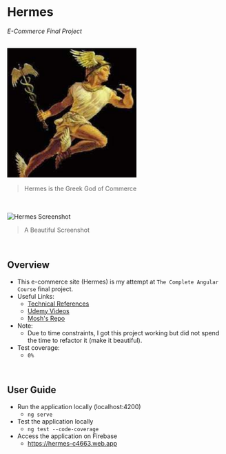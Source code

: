 # Hermes
*E-Commerce Final Project* 

<br>

<img src="../../resources/hermes.jpeg" alt="Hermes" width="300">

> Hermes is the Greek God of Commerce

<br>
<br>

<img src="" alt="Hermes Screenshot" width="800">

> A Beautiful Screenshot

<br>

## Overview
* This e-commerce site (Hermes) is my attempt at ```The Complete Angular Course``` final project.
* Useful Links:
    * [Technical References](./technicalreferences.md)
    * [Udemy Videos](https://www.udemy.com/course/the-complete-angular-master-class/learn/lecture/7750398#notes)
    * [Mosh's Repo](https://github.com/mosh-hamedani/organic-shop)
* Note:
    * Due to time constraints, I got this project working but did not spend the time to refactor it (make it beautiful).
* Test coverage:
    * ```0%```

<br>

## User Guide
* Run the application locally (localhost:4200)
    * ```ng serve```
* Test the application locally
    * ```ng test --code-coverage```
* Access the application on Firebase
    * https://hermes-c4663.web.app


